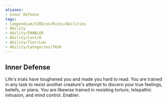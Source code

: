 ```yaml
---
aliases:
- Inner Defense
tags:
- Compendium/CSRD/en/Rules/Abilities
- Ability
- Ability/ENABLER
- Ability/Cost/0
- Ability/Tier/Low
- Ability/Categories/TASK
---
```


  
## Inner Defense  
Life's trials have toughened you and made you hard to read. You are trained in any task to resist another creature's attempt to discern your true feelings, beliefs, or plans. You are likewise trained in resisting torture, telepathic intrusion, and mind control. Enabler. 